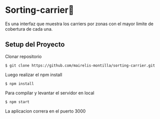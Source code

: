 # Sorting-carrier🚚
Es una interfaz que muestra los carriers por zonas con el mayor limite de cobertura de cada una.
## Setup del Proyecto

Clonar repositorio
```
$ git clone https://github.com/mairelis-montilla/sorting-carrier.git
```

Luego realizar el npm install
```
$ npm install
```
Para compilar y levantar el servidor en local
```
$ npm start
```
La aplicacion correra en el puerto 3000 
